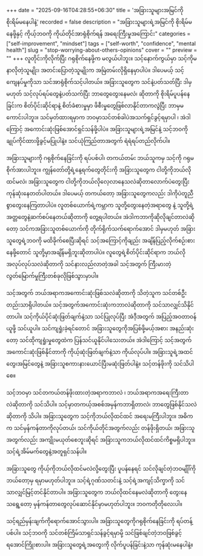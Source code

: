 +++
date = "2025-09-16T04:28:55+06:30"
title = 'အခြားသူများအမြင်ကို စိုးရိမ်မနေပါနဲ့'
recorded = false
description = "အခြားသူများရဲ့အမြင်ကို စိုးရိမ်မနေဖို့နှင့် ကိုယ့်ဘဝကို ကိုယ်တိုင်အာရုံစိုက်ရန် အရေးကြီးမှုအကြောင်း"
categories = ["self-improvement", "mindset"]
tags = ["self-worth", "confidence", "mental health"]
slug = "stop-worrying-about-others-opinions"
cover = ""
preview = ""
+++
လူတိုင်းကိုလိုက်ပြီး ဂရုစိုက်နေဖို့က မလွယ်ပါဘူး။ သင့်နောက်ကွယ်မှာ သင့်ကိုမနာလိုတဲ့သူမျိုး၊ အတင်းပြောတဲ့သူမျိုးက အမြဲတမ်းလိုရှိနေမှာပါပဲ။ ဒါပေမယ့် သင့်ကျေနပ်မှုကိုသာ သင်အာရုံစိုက်သင့်ပါတယ်။ အခြားသူတွေက သင်နဲ့ပတ်သတ်ပြီး ဒါမှမဟုတ် သင့်လုပ်ရပ်တွေနဲ့ပတ်သက်ပြီး ဘာတွေတွေးနေမလဲ၊ ဆိုတာကို စိုးရိမ်ပူပန်နေခြင်းက စိတ်ပိုင်းဆိုင်ရာနဲ့ စိတ်ခံစားမှုမှာ ဖိစီးမှုတွေဖြစ်လာနိုင်တာကလွဲပြီး ဘာမှမကောင်းပါဘူး။ သင်မှတ်ထားရမှာက ဘဝမှာသင်တစ်ခါပဲအသက်ရှင်ခွင့်ရမှာပါ ၊ အဲဒါကြောင့် အကောင်းဆုံးဖြစ်အောင်ရှင်သန်ဖို့ပါပဲ။ အခြားသူများရဲ့အမြင်နဲ့ သင့်ဘဝကို ချုပ်ကိုင်ထားဖို့ခွင့်မပြုပါနဲ့။ သင်ယုံကြည်တာအတွက် ရဲရဲရပ်တည်လိုက်ပါ။

အခြားသူများကို ဂရုစိုက်နေခြင်းကို ရပ်ပစ်ပါ၊ တကယ်တမ်း ဘယ်သူကမှ သင့်ကို ဂရုမစိုက်အားပါဘူး။
ကျွန်တော်တို့ရဲ့နေ့ရက်တွေတိုင်းကို အခြားသူတွေက ငါတို့ကိုဘယ်လိုထင်မလဲ၊ အခြားသူတွေက ငါတို့ကိုဘယ်လိုလေ့လာနေသလဲဆိုတာလောက်ပဲတွေးပြီး ကုန်ဆုံးနေတတ်ပါတယ်။ ဒါပေမယ့် တကယ်တော့ အခြားသူတွေကလည်း ဒါကိုပဲတူညီစွာတွေးနေကြတာပါပဲ။ လူတစ်ယောက်ရဲ့ကမ္ဘာက သူတို့တွေးနေတဲ့အရာတွေ နဲ့ သူတို့ရဲ့အတ္တတွေနဲ့ဆက်စပ်နေတယ်ဆိုတာကို တွေ့ရပါတယ်။ အဲဒါကဘာကိုဆိုလိုချင်တာလဲဆိုတော့ သင်ကအခြားသူတစ်ယောက်ကို တိုက်ရိုက်သက်ရောက်အောင် ဒါမှမဟုတ် အခြားသူတွေရဲ့ဘဝကို မထိခိုက်စေပြီးဆိုရင် သင့်အကြောင့်ကိုချည်း အချိန်ပြည့်လိုက်စဉ်းစားနေဖို့တောင် သူတို့မှာအချိန်မရှိဘူးဆိုတာပါပဲ။ လူတွေရဲ့စိတ်ပိုင်းဆိုင်ရာက ဘယ်လိုအလုပ်လုပ်သလဲဆိုတာကို သင်နားလည်လာတဲ့အခါ သင့်အတွက် ကြီးမားတဲ့လွတ်မြောက်မှုကြီးတစ်ခုလိုဖြစ်သွားမှာပါ။

သင့်အတွက် ဘယ်အရာကအကောင်းဆုံးဖြစ်သလဲဆိုတာကို သိတဲ့သူက သင်တစ်ဦးတည်းသာရှိပါတယ်။
သင့်အတွက်အကောင်းဆုံးကဘာလဲဆိုတာကို သင်သာလျှင်သိနိုင်တာပါ။ သင့်ကိုယ်ပိုင်ဆုံးဖြတ်ချက်နဲ့သာ သင်ပြုလုပ်ပြီး အဲဒီ့အတွက် အပြည့်အဝတာဝန်ယူဖို့ သင်ယူပါ။ သင်ကျရှုံးခဲ့ရင်တောင် အခြားသူတွေကိုအပြစ်ဖို့မယ့်အစား အနည်းဆုံးတော့ သင်ထိုကျရှုံးမှုတွေထဲက ပြန်သင်ယူနိုင်ပါသေးတယ်။ အဲဒါကြောင့် သင့်အတွက်အကောင်းဆုံးဖြစ်နိုင်တာကို ကိုယ့်ဆုံးဖြတ်ချက်နဲ့သာ ကိုယ်လုပ်ပါ။ အခြားသူရဲ့အထင်တွေ၊အမြင်တွေနဲ့ အခြားသူစကားနားယောင်ပြီးမဆုံးဖြတ်ပါနဲ့။
သင့်တန်ဖိုးကို သင်သိပါစေ။

သင့်ဘဝမှာ သင်တကယ်တန်ဖိုးထားတဲ့အရာကဘာလဲ ၊ ဘယ်အရာကအရေးကြီးတာလဲဆိုတာကို သင်သိပါ။ သင့်မှာတကယ့်အစစ်အမှန်ကဘာရှိတာလဲ၊ ဘာတွေဖြစ်နိုင်သလဲဆိုတာကို သိပါ။ အခြားသူတွေက သင့်ကိုဘယ်လိုထင်ထင် အရေးမကြီးပါဘူး။ အဓိကက သင်မှန်ကန်တာကိုလုပ်တယ်၊ သင်ကိုယ်တိုင်အတွက်လည်း တန်ဖိုးရှိတယ်၊ အခြားသူအတွက်လည်း အကျိုးမယုတ်စေဘူးဆိုရင် အခြားသူကဘယ်လိုထင်ထင်ကိစ္စမရှိပါဘူး။
သင့်ရဲ့အိမ်မက်တွေနဲ့အတူရှင်သန်ပါ။

အခြားသူတွေ ကိုယ့်ကိုဘယ်လိုထင်မလဲလို့တွေးပြီး ပူပန်နေရင် သင်လိုချင်တဲ့ဘဝမျိုါ်ကို ဘယ်တော့မှ ရမှာမဟုတ်ပါဘူး။ သင့်ရဲ့ဂုဏ်သတင်းနဲ့ သင့်ရဲ့အကျင့်သိက္ခာကို သင်သာလျှင်မြင့်တင်နိုင်တာပါ။ အခြားသူတွေက ဘယ်လိုထင်နေမလဲဆိုတာကို တွေးနေသရွေ့တော့ မှန်ကန်တာတွေလုပ်ဆောင်နိုင်မှာမဟုတ်ပါဘူး။
ဘဝကတိုတိုလေးပါ။

သင့်ရည်မှန်းချက်ကိုရောက်အောင်သွားပါ။ အခြားသူတွေကိုဂရုစိုက်နေခြင်းကို ရပ်တန့်ပစ်ပါ။ သင့်ဘဝကို သင်တစ်ကြိမ်သာရှင်သန်ခွင့်ရမှာမို့ သင်ဖြစ်ချင်တဲ့ဘဝဖြစ်ခွင့်ရအောင်ကြိုးစားပါ။ အခြားသူတွေရဲ့အတွေးကို လိုက်ပူပန်ခြင်းနဲ့သာ ကုန်ဆုံးမနေပါနဲ့။